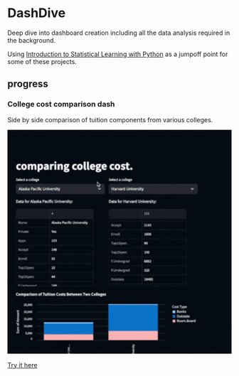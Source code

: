 # DashDive

Deep dive into dashboard creation including all the data analysis required in the background.

Using [Introduction to Statistical Learning with Python](https://github.com/neshi47/Introduction-to-Statistical-Learning-with-Python) as a jumpoff point for some of these projects. 

## progress

### College cost comparison dash

Side by side comparison of tuition components from various colleges. 

![gif of dash](coldoubdash.gif)

[Try it here](https://comparecollegetuition.streamlit.app/)




